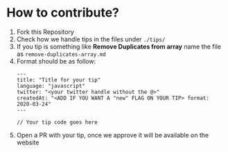 # How to contribute?

1. Fork this Repository
1. Check how we handle tips in the files under `./tips/`
1. If you tip is something like **Remove Duplicates from array** name the file as `remove-duplicates-array.md`
1. Format should be as follow:
   ```
   ---
   title: "Title for your tip"
   language: "javascript"
   twitter: "<your twitter handle without the @>"
   createdAt: "<ADD IF YOU WANT A "new" FLAG ON YOUR TIP> format: 2020-03-24"
   ---

   // Your tip code goes here
   ```
1. Open a PR with your tip, once we approve it will be available on the website
